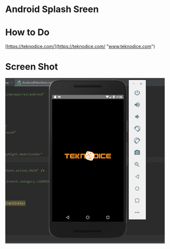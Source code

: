 # Android Splash Sreen

# How to Do

[https://teknodice.com/](https://teknodice.com/ "www.teknodice.com")

# Screen Shot

![ScreenShot](https://raw.githubusercontent.com/oguzzarci/AndroidSplashScreen/master/ss/ss.png)